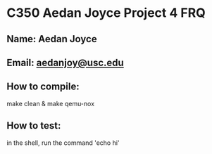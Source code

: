 # C350 Aedan Joyce Project 4 FRQ

## Name: Aedan Joyce
## Email: aedanjoy@usc.edu
## How to compile:
make clean & make qemu-nox
## How to test: 
in the shell, run the command 'echo hi'
